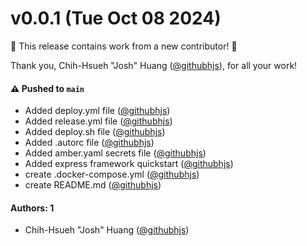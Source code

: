 # v0.0.1 (Tue Oct 08 2024)

:tada: This release contains work from a new contributor! :tada:

Thank you, Chih-Hsueh "Josh" Huang ([@githubhjs](https://github.com/githubhjs)), for all your work!

#### ⚠️ Pushed to `main`

- Added deploy.yml file ([@githubhjs](https://github.com/githubhjs))
- Added release.yml file ([@githubhjs](https://github.com/githubhjs))
- Added deploy.sh file ([@githubhjs](https://github.com/githubhjs))
- Added .autorc file ([@githubhjs](https://github.com/githubhjs))
- Added amber.yaml secrets file ([@githubhjs](https://github.com/githubhjs))
- Added express framework quickstart ([@githubhjs](https://github.com/githubhjs))
- create .docker-compose.yml ([@githubhjs](https://github.com/githubhjs))
- create README.md ([@githubhjs](https://github.com/githubhjs))

#### Authors: 1

- Chih-Hsueh "Josh" Huang ([@githubhjs](https://github.com/githubhjs))
